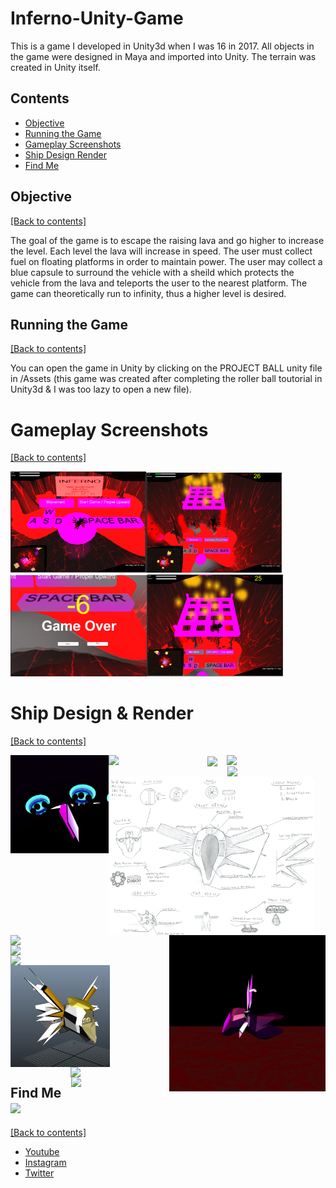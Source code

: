 # Inferno-Unity-Game
This is a game I developed in Unity3d when I was 16 in 2017. All objects in the game were designed in Maya and imported into Unity. The terrain was created in Unity itself.

## Contents
- [Objective](https://github.com/WilliamAmbrozic/Inferno-Unity-Game#objective)
- [Running the Game](https://github.com/WilliamAmbrozic/Inferno-Unity-Game#running-the-game)
- [Gameplay Screenshots](https://github.com/WilliamAmbrozic/Inferno-Unity-Game#gameplay-screenshots)
- [Ship Design Render](https://github.com/WilliamAmbrozic/Inferno-Unity-Game#ship-design-render)
- [Find Me](https://github.com/WilliamAmbrozic/Inferno-Unity-Game#find-me-)

## Objective 

[[Back to contents]](https://github.com/WilliamAmbrozic/Inferno-Unity-Game#contents)

The goal of the game is to escape the raising lava and go higher to increase the level. Each level the lava will increase in speed. The user must collect fuel on floating platforms in order to maintain power. The user may collect a blue capsule to surround the vehicle with a sheild which protects the vehicle from the lava and teleports the user to the nearest platform. The game can theoretically run to infinity, thus a higher level is desired. 
## Running the Game

[[Back to contents]](https://github.com/WilliamAmbrozic/Inferno-Unity-Game#contents)

You can open the game in Unity by clicking on the PROJECT BALL unity file in /Assets (this game was created after completing the roller ball toutorial in Unity3d & I was too lazy to open a new file). 
# Gameplay Screenshots

[[Back to contents]](https://github.com/WilliamAmbrozic/Inferno-Unity-Game#contents)

<img src="https://github.com/WilliamAmbrozic/Inferno-Unity-Game/blob/master/Screenshots%20%26%20Design/Screen_1.png" width="217"><img src="https://github.com/WilliamAmbrozic/Inferno-Unity-Game/blob/master/Screenshots%20%26%20Design/Screen_2.png" width="217"><img src="https://github.com/WilliamAmbrozic/Inferno-Unity-Game/blob/master/Screenshots%20%26%20Design/Screen_3.png" width="219"><img src="https://github.com/WilliamAmbrozic/Inferno-Unity-Game/blob/master/Screenshots%20%26%20Design/Screen_4.png" width="217">
# Ship Design & Render

[[Back to contents]](https://github.com/WilliamAmbrozic/Inferno-Unity-Game#contents)

<img align="left" src= "https://github.com/WilliamAmbrozic/Inferno-Unity-Game/blob/master/Screenshots%20%26%20Design/%2310.%20Dark%20Matter%20Magnet%20(Multiple).png" width="157"><img align="left" src="https://github.com/WilliamAmbrozic/Inferno-Unity-Game/blob/master/Screenshots%20%26%20Design/%231.%20Front%20Shot%20of%20Ship%20on%20Ground.png" width="158"><img align="center" src="https://github.com/WilliamAmbrozic/Inferno-Unity-Game/blob/master/Screenshots%20%26%20Design/%231.%20Front%20Shot%20of%20Ship%20Mid-Flight.png" width="159"><img align="right" src="https://github.com/WilliamAmbrozic/Inferno-Unity-Game/blob/master/Screenshots%20%26%20Design/%2310.%20Electromagnetic%20Emitter%20(Single).png" width="158"><img align="right" src="https://github.com/WilliamAmbrozic/Inferno-Unity-Game/blob/master/Screenshots%20%26%20Design/%235.%20Perspective%20Shot%20of%20Ship%20Mid-Flight.png" width="157">
<img align="center" src="https://github.com/WilliamAmbrozic/Inferno-Unity-Game/blob/master/Screenshots%20%26%20Design/Final%20Design.jpg" width="330">
<img align="right" src="https://github.com/WilliamAmbrozic/Inferno-Unity-Game/blob/master/Screenshots%20%26%20Design/%233.%20Side%20Shot%20of%20Ship%20Mid-Flight.png" width="250">
<img align="left" src="https://github.com/WilliamAmbrozic/Inferno-Unity-Game/blob/master/Screenshots%20%26%20Design/%236.%20Inside%20ship%20During%20Flight%20(Looking%20Down).png" width="250">
<img align="left" src= "https://github.com/WilliamAmbrozic/Inferno-Unity-Game/blob/master/Screenshots%20%26%20Design/%239.%20Gyroscope%20Handle%20Controls.png" width="157"><img align="left" src="https://github.com/WilliamAmbrozic/Inferno-Unity-Game/blob/master/Screenshots%20%26%20Design/%238.%20Cockpit.png" width="158"><img align="center" src="https://github.com/WilliamAmbrozic/Inferno-Unity-Game/blob/master/Screenshots%20%26%20Design/Sketch23.png" width="159"><img align="right" src="https://github.com/WilliamAmbrozic/Inferno-Unity-Game/blob/master/Screenshots%20%26%20Design/%232.%20Back%20Shot%20of%20Ship%20Mid-Flight.png" width="158"><img align="right" src="https://github.com/WilliamAmbrozic/Inferno-Unity-Game/blob/master/Screenshots%20%26%20Design/%2311.%20Tire%20Treads.png" width="157">

## Find Me <img src="https://imgur.com/download/HT8IjZ5" width="25"> 

[[Back to contents]](https://github.com/WilliamAmbrozic/Inferno-Unity-Game#contents)

- [Youtube](https://www.youtube.com/channel/UCL-VushY6SO0ofPTZ8iB3ag)
- [Instagram](https://www.instagram.com/williamambrozic)
- [Twitter](https://twitter.com/WilliamAmbrozic)
